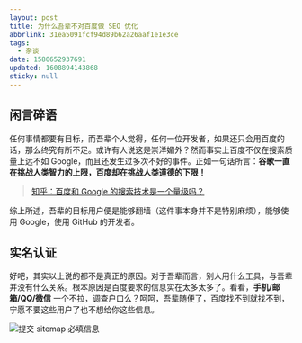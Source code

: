 ```yaml
---
layout: post
title: 为什么吾辈不对百度做 SEO 优化
abbrlink: 31ea5091fcf94d89b62a26aaf1e1e3ce
tags:
  - 杂谈
date: 1580652937691
updated: 1608894143868
sticky: null
---
```


## 闲言碎语

任何事情都要有目标，而吾辈个人觉得，任何一位开发者，如果还只会用百度的话，那么终究有所不足。或许有人说这是崇洋媚外？然而事实上百度不仅在搜索质量上远不如 Google，而且还发生过多次不好的事件。正如一句话所言：**谷歌一直在挑战人类智力的上限，百度却在挑战人类道德的下限！**

> [知乎：百度和 Google 的搜索技术是一个量级吗？](https://www.zhihu.com/question/22447908)

综上所述，吾辈的目标用户便是能够翻墙（这件事本身并不是特别麻烦），能够使用 Google，使用 GitHub 的开发者。

## 实名认证

好吧，其实以上说的都不是真正的原因。对于吾辈而言，别人用什么工具，与吾辈并没有什么关系。根本原因是百度要求的信息实在太多太多了。看看，**手机/邮箱/QQ/微信** 一个不拉，调查户口么？呵呵，吾辈随便了，百度找不到就找不到，宁愿不要这些用户了也不想给你这些信息。

![提交 sitemap 必填信息](https://cdn.jsdelivr.net/gh/rxliuli/img-bed/20191026130601.png)
